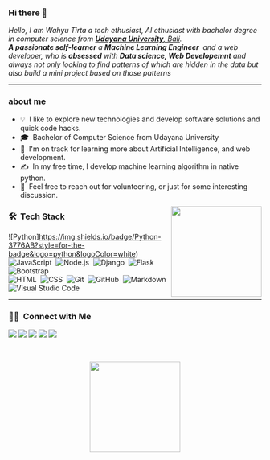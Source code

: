 ### Hi there 👋

<em>
    Hello, I am Wahyu Tirta a tech ethusiast, AI ethusiast with bachelor degree in computer science from <a href="https://www.unud.ac.id/?lang=en"> <b>Udayana University</b>, Bali</a>. <br>
    <b>A passionate self-learner</b> a <b>Machine Learning Engineer</b>&nbsp; and a web developer,&nbspwho is <b>obsessed</b>
    with <b>Data science, Web Developemnt</b> and always not only looking to find patterns of which are hidden in the data but also build a mini project based on those patterns
</em>
<hr>

### about me
- 💡 &nbsp;I like to explore new technologies and develop software solutions and quick code hacks.
- 🎓 &nbsp;Bachelor of Computer Science from Udayana University
- 🌱 &nbsp;I'm on track for learning more about Artificial Intelligence, and web development.
- ✍️ &nbsp;In my free time, I develop machine learning algorithm in native python.
- 💬 &nbsp;Feel free to reach out for volunteering, or just for some interesting discussion.



<img height="180em" src="https://github-readme-stats-eight-theta.vercel.app/api/top-langs/?username=wahyutirta&layout=compact&langs_count=8&theme=algolia" align="right"/>

### 🛠 &nbsp;Tech Stack

![Python]https://img.shields.io/badge/Python-3776AB?style=for-the-badge&logo=python&logoColor=white)&nbsp;
![JavaScript](https://img.shields.io/badge/-JavaScript-05122A?style=flat&logo=javascript)&nbsp;
![Node.js](https://img.shields.io/badge/-Node.js-05122A?style=flat&logo=node.js)&nbsp;
![Django](https://img.shields.io/badge/-Django-05122A?style=flat&logo=django&logoColor=092E20)&nbsp;
![Flask](https://img.shields.io/badge/-Flask-05122A?style=flat&logo=flask)&nbsp;
![Bootstrap](https://img.shields.io/badge/-Bootstrap-05122A?style=flat&logo=bootstrap&logoColor=563D7C)\
![HTML](https://img.shields.io/badge/-HTML-05122A?style=flat&logo=HTML5)&nbsp;
![CSS](https://img.shields.io/badge/-CSS-05122A?style=flat&logo=CSS3&logoColor=1572B6)&nbsp;
![Git](https://img.shields.io/badge/-Git-05122A?style=flat&logo=git)&nbsp;
![GitHub](https://img.shields.io/badge/-GitHub-05122A?style=flat&logo=github)&nbsp;
![Markdown](https://img.shields.io/badge/-Markdown-05122A?style=flat&logo=markdown)\
![Visual Studio Code](https://img.shields.io/badge/-Visual%20Studio%20Code-05122A?style=flat&logo=visual-studio-code&logoColor=007ACC)&nbsp;

<hr>

### 🤝🏻 &nbsp;Connect with Me
<p>
  <a href="mailto:wahyutirta12345@gmail.com"><img src="https://img.shields.io/badge/Gmail-D14836?style=for-the-badge&logo=gmail&logoColor=white"></a>
  <a href="https://www.instagram.com/wahyyutt/"><img src="https://img.shields.io/badge/Instagram-E4405F?style=for-the-badge&logo=instagram&logoColor=white"/></a>
  <a href=""><img src="https://img.shields.io/badge/Telegram-2CA5E0?style=for-the-badge&logo=telegram&logoColor=white"/></a>
  <a href="https://www.linkedin.com/in/wahyutirta/"><img src="https://img.shields.io/badge/LinkedIn-0077B5?style=for-the-badge&logo=linkedin&logoColor=white"/></a>
  <a href=""><img src="https://img.shields.io/badge/Twitter-1DA1F2?style=for-the-badge&logo=twitter&logoColor=white"/></a>
</p>

<br>
<p align="center">
<a href="https://github.com/wahyutirta">
  <img height="180em" src="https://github-readme-stats-eight-theta.vercel.app/api?username=wahyutirta&show_icons=true&theme=algolia&include_all_commits=true&count_private=true"/>
  
</a>
</p>

